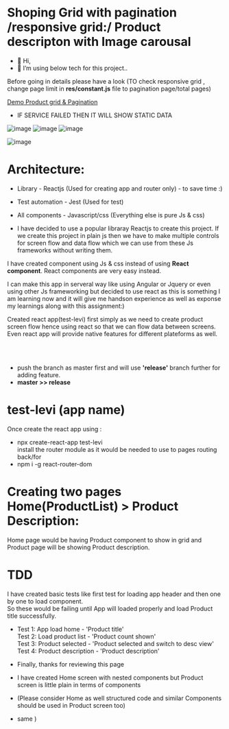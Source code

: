 
# Shoping Grid with pagination /responsive grid:/ Product descripton with Image carousal

- 👋 Hi, 
- 👀 I’m using below tech for this project..

Before going in details please have a look (TO check responsive grid , change page limit in <b>res/constant.js</b> file to pagination page/total pages)

<a href="https://viptomer1.github.io/">Demo Product grid & Pagination</a>

- IF SERVICE FAILED THEN IT WILL SHOW STATIC DATA 

![image](https://user-images.githubusercontent.com/80127823/111080259-906f4f80-84f5-11eb-9330-2c7cd55b39ca.png)
![image](https://user-images.githubusercontent.com/80127823/111165213-ad0f9400-8596-11eb-9bc8-5ccd1c514c41.png)
![image](https://user-images.githubusercontent.com/80127823/111165310-c9abcc00-8596-11eb-8a77-6af4eaa407df.png)

![image](https://user-images.githubusercontent.com/80127823/111165473-f8c23d80-8596-11eb-8f7b-c3433adcdd21.png)



# Architecture:


- Library - Reactjs (Used for creating app and router only) - to save time :)
- Test automation - Jest (Used for test)
- All components - Javascript/css (Everything else is pure Js & css)<br>

- I have decided to use a popular libraray Reactjs to create this project. If we create this project in plain js then we have to make multiple controls for screen flow and data flow which we can use from these Js frameworks without writing them.<br>

I have created component using Js & css instead of using <b>React component</b>. React components are very easy instead.

I can make this app in serveral way like using Angular or Jquery or even using other Js frameworking but decided to use react as this is something I am learning now and it will give me handson experience as well as exponse my learnings along with this assignment:)



Created react app(test-levi) first simply as we need to create product screen flow hence using react so that we can flow data between screens.
<br>Even react app will provide native features for different plateforms as well.


<br><br>
- push the branch as master first and will use <b>'release'</b> branch further for adding feature.
- <b>master >> release</b>

# test-levi (app name)
Once create the react app using : 
- npx create-react-app test-levi<br>
install the router module as it would be needed to use to pages routing back/for
- npm i -g react-router-dom 

# Creating two pages Home(ProductList) > Product Description:<br>

Home page would be having Product component to show in grid and Product page will be showing Product description.

# TDD
I have created basic tests like first test for loading app header and then one by one to load component.
<br> So these would be failing until App will loaded properly and load Product title successfully.

- Test 1: App load home - 'Product title'<br>
Test 2: Load product list - 'Product count shown'<br>
Test 3: Product selected - 'Product selected and switch to desc view'<br>
Test 4: Product description - 'Product description'<br>

 - Finally, thanks for reviewing this page
 - I have created Home screen with nested components but Product screen is little plain in terms of components<br>
 - (Please consider Home as well structured code and similar Components should be used in Product screen too)
 - same )



